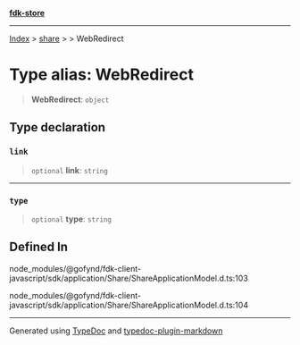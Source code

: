 [**fdk-store**](../../../README.md)
***

[Index](../../../API.md) > [share](../../README.md) > [<internal>](../README.md) > WebRedirect

# Type alias: WebRedirect

> **WebRedirect**: `object`

## Type declaration

### `link`

> `optional` **link**: `string`

***

### `type`

> `optional` **type**: `string`

## Defined In

node\_modules/@gofynd/fdk-client-javascript/sdk/application/Share/ShareApplicationModel.d.ts:103

node\_modules/@gofynd/fdk-client-javascript/sdk/application/Share/ShareApplicationModel.d.ts:104

***
Generated using [TypeDoc](https://typedoc.org/) and [typedoc-plugin-markdown](https://www.npmjs.com/package/typedoc-plugin-markdown)
